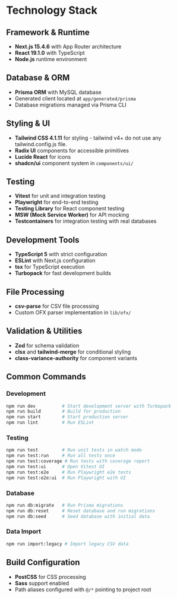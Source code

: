 # Technology Stack

## Framework & Runtime

- **Next.js 15.4.6** with App Router architecture
- **React 19.1.0** with TypeScript
- **Node.js** runtime environment

## Database & ORM

- **Prisma ORM** with MySQL database
- Generated client located at `app/generated/prisma`
- Database migrations managed via Prisma CLI

## Styling & UI

- **Tailwind CSS 4.1.11** for styling - tailwind v4+ do not use any tailwind.config.js file.
- **Radix UI** components for accessible primitives
- **Lucide React** for icons
- **shadcn/ui** component system in `components/ui/`

## Testing

- **Vitest** for unit and integration testing
- **Playwright** for end-to-end testing
- **Testing Library** for React component testing
- **MSW (Mock Service Worker)** for API mocking
- **Testcontainers** for integration testing with real databases

## Development Tools

- **TypeScript 5** with strict configuration
- **ESLint** with Next.js configuration
- **tsx** for TypeScript execution
- **Turbopack** for fast development builds

## File Processing

- **csv-parse** for CSV file processing
- Custom OFX parser implementation in `lib/ofx/`

## Validation & Utilities

- **Zod** for schema validation
- **clsx** and **tailwind-merge** for conditional styling
- **class-variance-authority** for component variants

## Common Commands

### Development

```bash
npm run dev          # Start development server with Turbopack
npm run build        # Build for production
npm run start        # Start production server
npm run lint         # Run ESLint
```

### Testing

```bash
npm run test         # Run unit tests in watch mode
npm run test:run     # Run all tests once
npm run test:coverage # Run tests with coverage report
npm run test:ui      # Open Vitest UI
npm run test:e2e     # Run Playwright e2e tests
npm run test:e2e:ui  # Run Playwright with UI
```

### Database

```bash
npm run db:migrate   # Run Prisma migrations
npm run db:reset     # Reset database and run migrations
npm run db:seed      # Seed database with initial data
```

### Data Import

```bash
npm run import:legacy # Import legacy CSV data
```

## Build Configuration

- **PostCSS** for CSS processing
- **Sass** support enabled
- Path aliases configured with `@/*` pointing to project root
